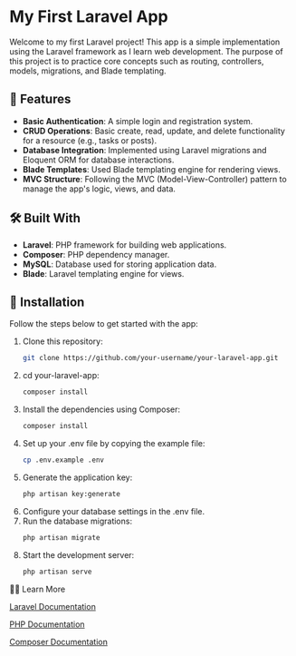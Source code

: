 # My First Laravel App

Welcome to my first Laravel project! This app is a simple implementation using the Laravel framework as I learn web development. The purpose of this project is to practice core concepts such as routing, controllers, models, migrations, and Blade templating.

## 🚀 Features

- **Basic Authentication**: A simple login and registration system.
- **CRUD Operations**: Basic create, read, update, and delete functionality for a resource (e.g., tasks or posts).
- **Database Integration**: Implemented using Laravel migrations and Eloquent ORM for database interactions.
- **Blade Templates**: Used Blade templating engine for rendering views.
- **MVC Structure**: Following the MVC (Model-View-Controller) pattern to manage the app's logic, views, and data.

## 🛠️ Built With
- **Laravel**: PHP framework for building web applications.
- **Composer**: PHP dependency manager.
- **MySQL**: Database used for storing application data.
- **Blade**: Laravel templating engine for views.

## 🔧 Installation

Follow the steps below to get started with the app:

1. Clone this repository:
   ```bash
   git clone https://github.com/your-username/your-laravel-app.git
2. cd your-laravel-app:
    ```bash
    composer install
3. Install the dependencies using Composer:
    ```bash
    composer install
4. Set up your .env file by copying the example file:
    ```bash
    cp .env.example .env
5. Generate the application key:
     ```bash
     php artisan key:generate
6. Configure your database settings in the .env file.
7. Run the database migrations:
     ```bash
     php artisan migrate
8. Start the development server:
     ```bash
     php artisan serve

🧑‍💻 Learn More

[Laravel Documentation](https://laravel.com/docs)

[PHP Documentation](https://www.php.net/docs.php)

[Composer Documentation](https://getcomposer.org/doc/)
